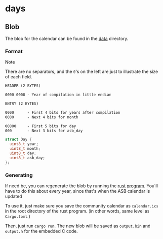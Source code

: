 # days

## Blob

The blob for the calendar can be found in the [data](/data/calendar.bin) directory.

### Format

> [!NOTE]
>
> There are no separators, and the `0`'s on the left are just to illustrate the size of each field.

```txt
HEADER (2 BYTES)

0000 0000 - Year of compilation in little endian

ENTRY (2 BYTES)

0000      - First 4 bits for years after compilation
0000      - Next 4 bits for month

00000     - First 5 bits for day
000       - Next 3 bits for asb_day
```

```c
struct Day {
  uint8_t year;
  uint8_t month;
  uint8_t day;
  uint8_t asb_day;
};
```

### Generating

If need be, you can regenerate the blob by running the [rust program](calendar).
You'll have to do this about every year, since that's when the ASB calendar is updated

To use it, just make sure you save the community calendar as `calendar.ics` in the root directory of the rust program.
(in other words, same level as `Cargo.toml`.)

Then, just run `cargo run`. The new blob will be saved as `output.bin` and `output.h` for the embedded C code.
